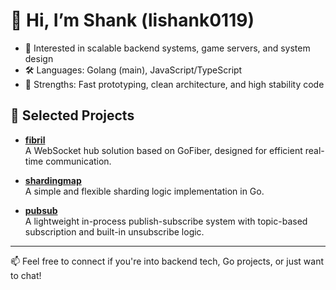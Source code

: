 # 👋 Hi, I’m Shank (lishank0119)

- 🧠 Interested in scalable backend systems, game servers, and system design  
- 🛠 Languages: Golang (main), JavaScript/TypeScript  
- 🎯 Strengths: Fast prototyping, clean architecture, and high stability code  

## 📂 Selected Projects

- **[fibril](https://github.com/lishank0119/fibril)**  
  A WebSocket hub solution based on GoFiber, designed for efficient real-time communication.

- **[shardingmap](https://github.com/lishank0119/shardingmap)**  
  A simple and flexible sharding logic implementation in Go.

- **[pubsub](https://github.com/lishank0119/pubsub)**  
  A lightweight in-process publish-subscribe system with topic-based subscription and built-in unsubscribe logic.

---

📫 Feel free to connect if you're into backend tech, Go projects, or just want to chat!
